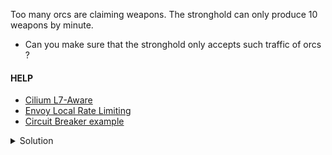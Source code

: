 Too many orcs are claiming weapons. The stronghold can only produce 10 weapons by minute.

* Can you make sure that the stronghold only accepts such traffic of orcs ?

#### HELP
* [Cilium L7-Aware](https://docs.cilium.io/en/latest/network/servicemesh/l7-traffic-management/)
* [Envoy Local Rate Limiting](https://www.envoyproxy.io/docs/envoy/latest/configuration/http/http_filters/local_rate_limit_filter)
* [Circuit Breaker example](https://docs.cilium.io/en/latest/network/servicemesh/envoy-circuit-breaker/)

<details>
<summary>Solution</summary>

```bash
kubectl apply -f https://raw.githubusercontent.com/vmaleze/cilium-hands-on/main/deployments/cilium-too-many-request.yaml

# The following request should success 10 times in one minute. 
# On the 11th call, you should have an error.
# Wait one minute and retry too check that it's working correctly
kubectl exec deploy/orc -- curl -s -XGET http://stronghold:8080/weapons
```
</details>
